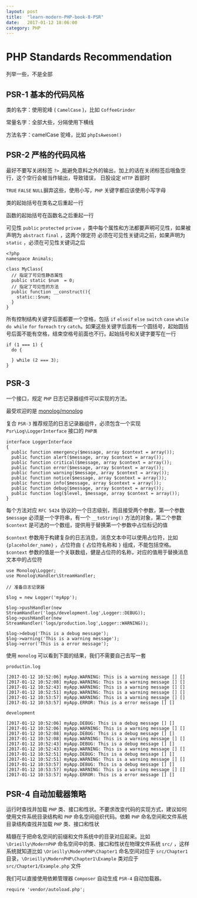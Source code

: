 ```yaml
---
layout: post
title:  "learn-modern-PHP-book-8-PSR"
date:   2017-01-12 18:06:00
category: PHP
---
```


# PHP Standards Recommendation
 
列举一些，不是全部

## PSR-1 基本的代码风格

类的名字：使用驼峰 ( `CamelCase` )，比如 `CoffeeGrinder`

常量名字：全部大些，分隔使用下横线

方法名字：camelCase 驼峰，比如 `phpIsAwesom()`

## PSR-2 严格的代码风格

最好不要写关闭标签 `?>` ,能避免意料之外的输出，加上的话在关闭标签后哦鱼空行，这个空行会被当作输出，导致错误，
日股设定 `HTTP` 首部时

`TRUE` `FALSE` `NULL`摒弃这些，使用小写，`PHP` 关键字都应该使用小写字母 

类的起始括号在类名之后重起一行

函数的起始括号在函数名之后重起一行

可见性 `public` `protected` `privae` ，类中每个属性和方法都要声明可见性，如果被声明为 `abstract` `final` ，这两个限定符 必须在可见性关键词之前，如果声明为 `static` ，必须在可见性关键词之后

    <?php
    namespace Animals;

    class MyClass{
      // 指定了可见性静态属性
      public static $num  = 0;
      // 指定了可见性的方法
      public function __construct(){
        static::$num;
      }
    }

所有控制结构关键字后面都要一个空格，包括 `if` `elseif` `else` `switch` `case` `while` `do while` `for` `foreach` `try` `catch`。如果这些关键字后面有一个圆括号，起始圆括号后面不能有空格，结束空格号前面也不行。起始括号和关键字要写在一行

    if (1 === 1) {
      do {

      } while (2 === 3);
    }

## PSR-3

一个接口，规定 `PHP` 日志记录器组件可以实现的方法。

最受欢迎的是 [monolog/monolog](https://packagist.org/packages/monolog/monolog)

复合 `PSR-3` 推荐规范的日志记录器组件，必须包含一个实现 `Psr\Log\LoggerInterface` 接口的 `PHP类` 

    interface LoggerInterface
    {
      public function emergency($message, array $context = array());
      public function alert($message, array $context = array());
      public function critical($message, array $context = array());
      public function error($message, array $context = array());
      public function warning($message, array $context = array());
      public function notice($message, array $context = array());
      public function info($message, array $context = array());
      public function debug($message, array $context = array());
      public function log($level, $message, array $context = array());
    }

每个方法对应 `RFC 5424` 协议的一个日志级别，而且接受两个参数，第一个参数 `$message` 必须是一个字符串，有一个 `__toString()` 方法的对象，第二个参数 `$context` 是可选的一个数组，提供用于替换第一个参数中占位标记的值

`$context` 参数用于构建复杂的日志消息，消息文本中可以使用占位符，比如 `{placeholder_name}` ，占位符由 `{` 占位符名称和 `}` 组成，不能包括空格。 `$context` 参数的值是一个关联数组，健是占位符的名称，对应的值用于替换消息文本中的占位符 

    use Monolog\Logger;
    use Monolog\Handler\StreamHandler;

    // 准备日志记录器

    $log = new Logger('myApp');

    $log->pushHandler(new StreamHandler('logs/development.log',Logger::DEBUG));
    $log->pushHandler(new StreamHandler('logs/production.log',Logger::WARNING));

    $log->debug('This is a debug message');
    $log->warning('This is a warning message');
    $log->error('This is a error message');

使用 `monolog` 可以看到下面的结果，我们不需要自己去写一套

    productin.log

    [2017-01-12 10:52:06] myApp.WARNING: This is a warning message [] []
    [2017-01-12 10:52:08] myApp.WARNING: This is a warning message [] []
    [2017-01-12 10:52:43] myApp.WARNING: This is a warning message [] []
    [2017-01-12 10:52:51] myApp.WARNING: This is a warning message [] []
    [2017-01-12 10:53:57] myApp.WARNING: This is a warning message [] []
    [2017-01-12 10:53:57] myApp.ERROR: This is a error message [] []

    development

    [2017-01-12 10:52:06] myApp.DEBUG: This is a debug message [] []
    [2017-01-12 10:52:06] myApp.WARNING: This is a warning message [] []
    [2017-01-12 10:52:08] myApp.DEBUG: This is a debug message [] []
    [2017-01-12 10:52:08] myApp.WARNING: This is a warning message [] []
    [2017-01-12 10:52:43] myApp.DEBUG: This is a debug message [] []
    [2017-01-12 10:52:43] myApp.WARNING: This is a warning message [] []
    [2017-01-12 10:52:51] myApp.DEBUG: This is a debug message [] []
    [2017-01-12 10:52:51] myApp.WARNING: This is a warning message [] []
    [2017-01-12 10:53:57] myApp.DEBUG: This is a debug message [] []
    [2017-01-12 10:53:57] myApp.WARNING: This is a warning message [] []
    [2017-01-12 10:53:57] myApp.ERROR: This is a error message [] []

## PSR-4 自动加载器策略  

运行时查找并加载 `PHP` 类、接口和性状。不要求改变代码的实现方式，建议如何使用文件系统目录结构和 `PHP` 命名空间组织代码。依赖 `PHP` 命名空间和文件系统目录结构查找并加载 `PHP` 类、接口和性状

精髓在于把命名空间的前缀和文件系统中的目录对应起来。比如 `\Orieilly\ModernPHP` 命名空间中的类、接口和性状在物理文件系统 `src/` ，这样系统就知道比如 `\Orieilly\ModernPHP\Chapter1` 命名空间对应于 `src/Chapter1` 目录，`\Orieilly\ModernPHP\Chapter1\Example` 类对应于 `src/Chapter1/Example.php` 文件

我们可以直接使用依赖管理器 `Composer` 自动生成 `PSR-4` 自动加载器。

    require 'vendor/autoload.php';
